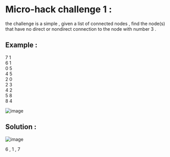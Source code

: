 
# Micro-hack challenge 1 : 
the challenge is a simple , given a list of connected nodes , find the node(s) that have no direct or nondirect connection to the node with number 3 .
## Example :

7 1                                                                                 
6 1                              
0 5                            
4 5                           
2 0                              
2 3                             
4 2                              
5 8                                
8 4     


![image](https://user-images.githubusercontent.com/48186577/135146199-e67cfe39-fe89-4606-98b2-0070b52f7d16.png)


## Solution :
![image](https://user-images.githubusercontent.com/48186577/135146777-548811e8-aad7-49f5-a0a5-45628c90c07d.png)

6 , 1 , 7 
